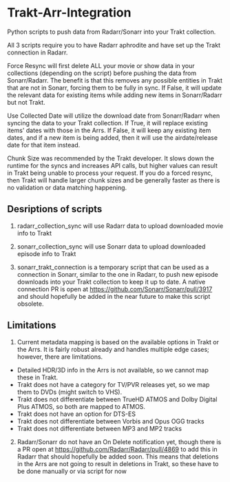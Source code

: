 # Trakt-Arr-Integration
Python scripts to push data from Radarr/Sonarr into your Trakt collection.

All 3 scripts require you to have Radarr aphrodite and have set up the Trakt connection in Radarr.

Force Resync will first delete ALL your movie or show data in your collections (depending on the script) before pushing the data from Sonarr/Radarr. The benefit is that this removes any possible entities in Trakt that are not in Sonarr, forcing them to be fully in sync. If False, it will update the relevant data for existing items while adding new items in Sonarr/Radarr but not Trakt.

Use Collected Date will utilize the download date from Sonarr/Radarr when syncing the data to your Trakt collection. If True, it will replace existing items' dates with those in the Arrs. If False, it will keep any existing item dates, and if a new item is being added, then it will use the airdate/release date  for that item instead.

Chunk Size was recommended by the Trakt developer. It slows down the runtime for the syncs and increases API calls, but higher values can result in Trakt being unable to process your request. If you do a forced resync, then Trakt will handle larger chunk sizes and be generally faster as there is no validation or data matching happening.

## Desriptions of scripts

1. radarr_collection_sync will use Radarr data to upload downloaded movie info to Trakt

2. sonarr_collection_sync will use Sonarr data to upload downloaded episode info to Trakt

3. sonarr_trakt_connection is a temporary script that can be used as a connection in Sonarr, similar to the one in Radarr, to push new episode downloads into your Trakt collection to keep it up to date. A native connection PR is open at https://github.com/Sonarr/Sonarr/pull/3917 and should hopefully be added in the near future to make this script obsolete.

## Limitations

1. Current metadata mapping is based on the available options in Trakt or the Arrs. It is fairly robust already and handles multiple edge cases; however, there are limitations.
- Detailed HDR/3D info in the Arrs is not available, so we cannot map these in Trakt. 
- Trakt does not have a category for TV/PVR releases yet, so we map them to DVDs (might switch to VHS). 
- Trakt does not differentiate between TrueHD ATMOS and Dolby Digital Plus ATMOS, so both are mapped to ATMOS.
- Trakt does not have an option for DTS-ES
- Trakt does not differentiate between Vorbis and Opus OGG tracks
- Trakt does not differentiate between MP3 and MP2 tracks

2. Radarr/Sonarr do not have an On Delete notification yet, though there is a PR open at https://github.com/Radarr/Radarr/pull/4869 to add this in Radarr that should hopefully be added soon. This means that deletions in the Arrs are not going to result in deletions in Trakt, so these have to be done manually or via script for now